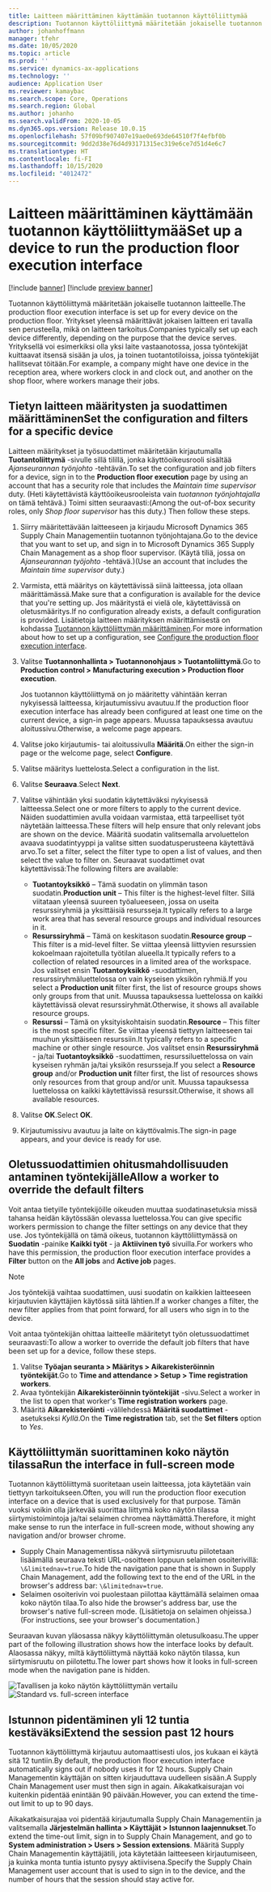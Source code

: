 ```yaml
---
title: Laitteen määrittäminen käyttämään tuotannon käyttöliittymää
description: Tuotannon käyttöliittymä määritetään jokaiselle tuotannon laitteelle. Yritykset yleensä määrittävät jokaisen laitteen eri tavalla sen perusteella, mikä on laitteen tarkoitus. Yrityksellä voi esimerkiksi olla yksi laite vastaanotossa, jossa työntekijät kuittaavat itsensä sisään ja ulos, ja toinen tuotantotiloissa, joissa työntekijät hallitsevat töitään.
author: johanhoffmann
manager: tfehr
ms.date: 10/05/2020
ms.topic: article
ms.prod: ''
ms.service: dynamics-ax-applications
ms.technology: ''
audience: Application User
ms.reviewer: kamaybac
ms.search.scope: Core, Operations
ms.search.region: Global
ms.author: johanho
ms.search.validFrom: 2020-10-05
ms.dyn365.ops.version: Release 10.0.15
ms.openlocfilehash: 57f09bf907407e19ae0e693de64510f7f4efbf0b
ms.sourcegitcommit: 9dd2d38e76d4d93171315ec319e6ce7d51d4e6c7
ms.translationtype: HT
ms.contentlocale: fi-FI
ms.lasthandoff: 10/15/2020
ms.locfileid: "4012472"
---
```

# <a name="set-up-a-device-to-run-the-production-floor-execution-interface"></a><span data-ttu-id="0af35-105">Laitteen määrittäminen käyttämään tuotannon käyttöliittymää</span><span class="sxs-lookup"><span data-stu-id="0af35-105">Set up a device to run the production floor execution interface</span></span>

[!include [banner](../includes/banner.md)]
[!include [preview banner](../includes/preview-banner.md)]

<span data-ttu-id="0af35-106">Tuotannon käyttöliittymä määritetään jokaiselle tuotannon laitteelle.</span><span class="sxs-lookup"><span data-stu-id="0af35-106">The production floor execution interface is set up for every device on the production floor.</span></span> <span data-ttu-id="0af35-107">Yritykset yleensä määrittävät jokaisen laitteen eri tavalla sen perusteella, mikä on laitteen tarkoitus.</span><span class="sxs-lookup"><span data-stu-id="0af35-107">Companies typically set up each device differently, depending on the purpose that the device serves.</span></span> <span data-ttu-id="0af35-108">Yrityksellä voi esimerkiksi olla yksi laite vastaanotossa, jossa työntekijät kuittaavat itsensä sisään ja ulos, ja toinen tuotantotiloissa, joissa työntekijät hallitsevat töitään.</span><span class="sxs-lookup"><span data-stu-id="0af35-108">For example, a company might have one device in the reception area, where workers clock in and clock out, and another on the shop floor, where workers manage their jobs.</span></span>

## <a name="set-the-configuration-and-filters-for-a-specific-device"></a><span data-ttu-id="0af35-109">Tietyn laitteen määritysten ja suodattimen määrittäminen</span><span class="sxs-lookup"><span data-stu-id="0af35-109">Set the configuration and filters for a specific device</span></span>

<span data-ttu-id="0af35-110">Laitteen määritykset ja työsuodattimet määritetään kirjautumalla **Tuotantoliittymä** -sivulle sillä tilillä, jonka käyttöoikeusrooli sisältää *Ajanseurannan työnjohto* -tehtävän.</span><span class="sxs-lookup"><span data-stu-id="0af35-110">To set the configuration and job filters for a device, sign in to the **Production floor execution** page by using an account that has a security role that includes the *Maintain time supervisor* duty.</span></span> <span data-ttu-id="0af35-111">(Heti käytettävistä käyttöoikeusrooleista vain *tuotannon työnjohtajalla* on tämä tehtävä.) Toimi sitten seuraavasti:</span><span class="sxs-lookup"><span data-stu-id="0af35-111">(Among the out-of-box security roles, only *Shop floor supervisor* has this duty.) Then follow these steps.</span></span>

1. <span data-ttu-id="0af35-112">Siirry määritettävään laitteeseen ja kirjaudu Microsoft Dynamics 365 Supply Chain Managementiin tuotannon työnjohtajana.</span><span class="sxs-lookup"><span data-stu-id="0af35-112">Go to the device that you want to set up, and sign in to Microsoft Dynamics 365 Supply Chain Management as a shop floor supervisor.</span></span> <span data-ttu-id="0af35-113">(Käytä tiliä, jossa on *Ajanseurannan työjohto* -tehtävä.)</span><span class="sxs-lookup"><span data-stu-id="0af35-113">(Use an account that includes the *Maintain time supervisor* duty.)</span></span>
1. <span data-ttu-id="0af35-114">Varmista, että määritys on käytettävissä siinä laitteessa, jota ollaan määrittämässä.</span><span class="sxs-lookup"><span data-stu-id="0af35-114">Make sure that a configuration is available for the device that you're setting up.</span></span> <span data-ttu-id="0af35-115">Jos määritystä ei vielä ole, käytettävissä on oletusmääritys.</span><span class="sxs-lookup"><span data-stu-id="0af35-115">If no configuration already exists, a default configuration is provided.</span></span> <span data-ttu-id="0af35-116">Lisätietoja laitteen määrityksen määrittämisestä on kohdassa [Tuotannon käyttöliittymän määrittäminen](production-floor-execution-configure.md).</span><span class="sxs-lookup"><span data-stu-id="0af35-116">For more information about how to set up a configuration, see [Configure the production floor execution interface](production-floor-execution-configure.md).</span></span>
1. <span data-ttu-id="0af35-117">Valitse **Tuotannonhallinta \> Tuotannonohjaus \> Tuotantoliittymä**.</span><span class="sxs-lookup"><span data-stu-id="0af35-117">Go to **Production control \> Manufacturing execution \> Production floor execution**.</span></span>

    <span data-ttu-id="0af35-118">Jos tuotannon käyttöliittymä on jo määritetty vähintään kerran nykyisessä laitteessa, kirjautumissivu avautuu.</span><span class="sxs-lookup"><span data-stu-id="0af35-118">If the production floor execution interface has already been configured at least one time on the current device, a sign-in page appears.</span></span> <span data-ttu-id="0af35-119">Muussa tapauksessa avautuu aloitussivu.</span><span class="sxs-lookup"><span data-stu-id="0af35-119">Otherwise, a welcome page appears.</span></span>

1. <span data-ttu-id="0af35-120">Valitse joko kirjautumis- tai aloitussivulla **Määritä**.</span><span class="sxs-lookup"><span data-stu-id="0af35-120">On either the sign-in page or the welcome page, select **Configure**.</span></span>
1. <span data-ttu-id="0af35-121">Valitse määritys luettelosta.</span><span class="sxs-lookup"><span data-stu-id="0af35-121">Select a configuration in the list.</span></span>
1. <span data-ttu-id="0af35-122">Valitse **Seuraava**.</span><span class="sxs-lookup"><span data-stu-id="0af35-122">Select **Next**.</span></span>
1. <span data-ttu-id="0af35-123">Valitse vähintään yksi suodatin käytettäväksi nykyisessä laitteessa.</span><span class="sxs-lookup"><span data-stu-id="0af35-123">Select one or more filters to apply to the current device.</span></span> <span data-ttu-id="0af35-124">Näiden suodattimien avulla voidaan varmistaa, että tarpeelliset työt näytetään laitteessa.</span><span class="sxs-lookup"><span data-stu-id="0af35-124">These filters will help ensure that only relevant jobs are shown on the device.</span></span> <span data-ttu-id="0af35-125">Määritä suodatin valitsemalla arvoluettelon avaava suodatintyyppi ja valitse sitten suodatusperusteena käytettävä arvo.</span><span class="sxs-lookup"><span data-stu-id="0af35-125">To set a filter, select the filter type to open a list of values, and then select the value to filter on.</span></span> <span data-ttu-id="0af35-126">Seuraavat suodattimet ovat käytettävissä:</span><span class="sxs-lookup"><span data-stu-id="0af35-126">The following filters are available:</span></span>

    - <span data-ttu-id="0af35-127">**Tuotantoyksikkö** – Tämä suodatin on ylimmän tason suodatin.</span><span class="sxs-lookup"><span data-stu-id="0af35-127">**Production unit** – This filter is the highest-level filter.</span></span> <span data-ttu-id="0af35-128">Sillä viitataan yleensä suureen työalueeseen, jossa on useita resurssiryhmiä ja yksittäisiä resursseja.</span><span class="sxs-lookup"><span data-stu-id="0af35-128">It typically refers to a large work area that has several resource groups and individual resources in it.</span></span>
    - <span data-ttu-id="0af35-129">**Resurssiryhmä** – Tämä on keskitason suodatin.</span><span class="sxs-lookup"><span data-stu-id="0af35-129">**Resource group** – This filter is a mid-level filter.</span></span> <span data-ttu-id="0af35-130">Se viittaa yleensä liittyvien resurssien kokoelmaan rajoitetulla työtilan alueella.</span><span class="sxs-lookup"><span data-stu-id="0af35-130">It typically refers to a collection of related resources in a limited area of the workspace.</span></span> <span data-ttu-id="0af35-131">Jos valitset ensin **Tuotantoyksikkö** -suodattimen, resurssiryhmäluettelossa on vain kyseisen yksikön ryhmiä.</span><span class="sxs-lookup"><span data-stu-id="0af35-131">If you select a **Production unit** filter first, the list of resource groups shows only groups from that unit.</span></span> <span data-ttu-id="0af35-132">Muussa tapauksessa luettelossa on kaikki käytettävissä olevat resurssiryhmät.</span><span class="sxs-lookup"><span data-stu-id="0af35-132">Otherwise, it shows all available resource groups.</span></span>
    - <span data-ttu-id="0af35-133">**Resurssi** – Tämä on yksityiskohtaisin suodatin.</span><span class="sxs-lookup"><span data-stu-id="0af35-133">**Resource** – This filter is the most specific filter.</span></span> <span data-ttu-id="0af35-134">Se viittaa yleensä tiettyyn laitteeseen tai muuhun yksittäiseen resurssiin.</span><span class="sxs-lookup"><span data-stu-id="0af35-134">It typically refers to a specific machine or other single resource.</span></span> <span data-ttu-id="0af35-135">Jos valitset ensin **Resurssiryhmä** - ja/tai **Tuotantoyksikkö** -suodattimen, resurssiluettelossa on vain kyseisen ryhmän ja/tai yksikön resursseja.</span><span class="sxs-lookup"><span data-stu-id="0af35-135">If you select a **Resource group** and/or **Production unit** filter first, the list of resources shows only resources from that group and/or unit.</span></span> <span data-ttu-id="0af35-136">Muussa tapauksessa luettelossa on kaikki käytettävissä resurssit.</span><span class="sxs-lookup"><span data-stu-id="0af35-136">Otherwise, it shows all available resources.</span></span>

1. <span data-ttu-id="0af35-137">Valitse **OK**.</span><span class="sxs-lookup"><span data-stu-id="0af35-137">Select **OK**.</span></span>
1. <span data-ttu-id="0af35-138">Kirjautumissivu avautuu ja laite on käyttövalmis.</span><span class="sxs-lookup"><span data-stu-id="0af35-138">The sign-in page appears, and your device is ready for use.</span></span>

## <a name="allow-a-worker-to-override-the-default-filters"></a><span data-ttu-id="0af35-139">Oletussuodattimien ohitusmahdollisuuden antaminen työntekijälle</span><span class="sxs-lookup"><span data-stu-id="0af35-139">Allow a worker to override the default filters</span></span>

<span data-ttu-id="0af35-140">Voit antaa tietyille työntekijöille oikeuden muuttaa suodatinasetuksia missä tahansa heidän käytössään olevassa luettelossa.</span><span class="sxs-lookup"><span data-stu-id="0af35-140">You can give specific workers permission to change the filter settings on any device that they use.</span></span> <span data-ttu-id="0af35-141">Jos työntekijällä on tämä oikeus, tuotannon käyttöliittymässä on **Suodatin** -painike **Kaikki työt** - ja **Aktiivinen työ** sivuilla.</span><span class="sxs-lookup"><span data-stu-id="0af35-141">For workers who have this permission, the production floor execution interface provides a **Filter** button on the **All jobs** and **Active job** pages.</span></span>

> [!NOTE]
> <span data-ttu-id="0af35-142">Jos työntekijä vaihtaa suodattimen, uusi suodatin on kaikkien laitteeseen kirjautuvien käyttäjien käytössä siitä lähtien.</span><span class="sxs-lookup"><span data-stu-id="0af35-142">If a worker changes a filter, the new filter applies from that point forward, for all users who sign in to the device.</span></span>

<span data-ttu-id="0af35-143">Voit antaa työntekijän ohittaa laitteelle määritetyt työn oletussuodattimet seuraavasti:</span><span class="sxs-lookup"><span data-stu-id="0af35-143">To allow a worker to override the default job filters that have been set up for a device, follow these steps.</span></span>

1. <span data-ttu-id="0af35-144">Valitse **Työajan seuranta \> Määritys \> Aikarekisteröinnin työntekijät**.</span><span class="sxs-lookup"><span data-stu-id="0af35-144">Go to **Time and attendance \> Setup \> Time registration workers**.</span></span>
1. <span data-ttu-id="0af35-145">Avaa työntekijän **Aikarekisteröinnin työntekijät** -sivu.</span><span class="sxs-lookup"><span data-stu-id="0af35-145">Select a worker in the list to open that worker's **Time registration workers** page.</span></span>
1. <span data-ttu-id="0af35-146">Määritä **Aikarekisteröinti** -välilehdessä **Määritä suodattimet** -asetukseksi *Kyllä*.</span><span class="sxs-lookup"><span data-stu-id="0af35-146">On the **Time registration** tab, set the **Set filters** option to *Yes*.</span></span>

## <a name="run-the-interface-in-full-screen-mode"></a><span data-ttu-id="0af35-147">Käyttöliittymän suorittaminen koko näytön tilassa</span><span class="sxs-lookup"><span data-stu-id="0af35-147">Run the interface in full-screen mode</span></span>

<span data-ttu-id="0af35-148">Tuotannon käyttöliittymä suoritetaan usein laitteessa, jota käytetään vain tiettyyn tarkoitukseen.</span><span class="sxs-lookup"><span data-stu-id="0af35-148">Often, you will run the production floor execution interface on a device that is used exclusively for that purpose.</span></span> <span data-ttu-id="0af35-149">Tämän vuoksi voikin olla järkevää suorittaa liittymä koko näytön tilassa siirtymistoimintoja ja/tai selaimen chromea näyttämättä.</span><span class="sxs-lookup"><span data-stu-id="0af35-149">Therefore, it might make sense to run the interface in full-screen mode, without showing any navigation and/or browser chrome.</span></span>

- <span data-ttu-id="0af35-150">Supply Chain Managementissa näkyvä siirtymisruutu piilotetaan lisäämällä seuraava teksti URL-osoitteen loppuun selaimen osoiterivillä: `\&limitednav=true`.</span><span class="sxs-lookup"><span data-stu-id="0af35-150">To hide the navigation pane that is shown in Supply Chain Management, add the following text to the end of the URL in the browser's address bar: `\&limitednav=true`.</span></span>
- <span data-ttu-id="0af35-151">Selaimen osoiterivin voi puolestaan piilottaa käyttämällä selaimen omaa koko näytön tilaa.</span><span class="sxs-lookup"><span data-stu-id="0af35-151">To also hide the browser's address bar, use the browser's native full-screen mode.</span></span> <span data-ttu-id="0af35-152">(Lisätietoja on selaimen ohjeissa.)</span><span class="sxs-lookup"><span data-stu-id="0af35-152">(For instructions, see your browser's documentation.)</span></span>

<span data-ttu-id="0af35-153">Seuraavan kuvan yläosassa näkyy käyttöliittymän oletusulkoasu.</span><span class="sxs-lookup"><span data-stu-id="0af35-153">The upper part of the following illustration shows how the interface looks by default.</span></span> <span data-ttu-id="0af35-154">Alaosassa näkyy, miltä käyttöliittymä näyttää koko näytön tilassa, kun siirtymisruutu on piilotettu.</span><span class="sxs-lookup"><span data-stu-id="0af35-154">The lower part shows how it looks in full-screen mode when the navigation pane is hidden.</span></span>

<span data-ttu-id="0af35-155">![Tavallisen ja koko näytön käyttöliittymän vertailu](media/pfei-full-screen.png "Tavallisen ja koko näytön käyttöliittymän vertailu")</span><span class="sxs-lookup"><span data-stu-id="0af35-155">![Standard vs. full-screen interface](media/pfei-full-screen.png "Standard vs. full-screen interface")</span></span>

## <a name="extend-the-session-past-12-hours"></a><span data-ttu-id="0af35-156">Istunnon pidentäminen yli 12 tuntia kestäväksi</span><span class="sxs-lookup"><span data-stu-id="0af35-156">Extend the session past 12 hours</span></span>

<span data-ttu-id="0af35-157">Tuotannon käyttöliittymä kirjautuu automaattisesti ulos, jos kukaan ei käytä sitä 12 tuntiin.</span><span class="sxs-lookup"><span data-stu-id="0af35-157">By default, the production floor execution interface automatically signs out if nobody uses it for 12 hours.</span></span> <span data-ttu-id="0af35-158">Supply Chain Managementin käyttäjän on sitten kirjauduttava uudelleen sisään.</span><span class="sxs-lookup"><span data-stu-id="0af35-158">A Supply Chain Management user must then sign in again.</span></span> <span data-ttu-id="0af35-159">Aikakatkaisurajan voi kuitenkin pidentää enintään 90 päivään.</span><span class="sxs-lookup"><span data-stu-id="0af35-159">However, you can extend the time-out limit to up to 90 days.</span></span>

<span data-ttu-id="0af35-160">Aikakatkaisurajaa voi pidentää kirjautumalla Supply Chain Managementiin ja valitsemalla **Järjestelmän hallinta \> Käyttäjät \> Istunnon laajennukset**.</span><span class="sxs-lookup"><span data-stu-id="0af35-160">To extend the time-out limit, sign in to Supply Chain Management, and go to **System administration \> Users \> Session extensions**.</span></span> <span data-ttu-id="0af35-161">Määritä Supply Chain Managementin käyttäjätili, jota käytetään laitteeseen kirjautumiseen, ja kuinka monta tuntia istunto pysyy aktiivisena.</span><span class="sxs-lookup"><span data-stu-id="0af35-161">Specify the Supply Chain Management user account that is used to sign in to the device, and the number of hours that the session should stay active for.</span></span>
